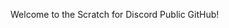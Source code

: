 <!-- #  Scratch for Discord | Github - Public -->

Welcome to the Scratch for Discord Public GitHub!
